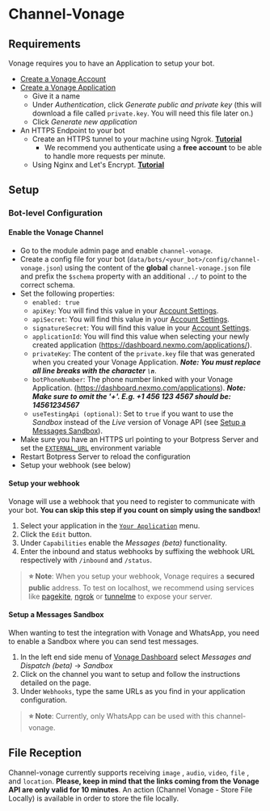 # Channel-Vonage

## Requirements

Vonage requires you to have an Application to setup your bot.

- [Create a Vonage Account](https://dashboard.nexmo.com/sign-up)
- [Create a Vonage Application](https://dashboard.nexmo.com/applications/new)
  - Give it a name
  - Under _Authentication_, click _Generate public and private key_ (this will download a file called `private.key`. You will need this file later on.)
  - Click _Generate new application_
- An HTTPS Endpoint to your bot
  - Create an HTTPS tunnel to your machine using Ngrok. [**Tutorial**](https://api.slack.com/tutorials/tunneling-with-ngrok)
    - We recommend you authenticate using a **free account** to be able to handle more requests per minute.
  - Using Nginx and Let's Encrypt. [**Tutorial**](https://www.digitalocean.com/community/tutorials/how-to-secure-nginx-with-let-s-encrypt-on-ubuntu-16-04)

## Setup

### Bot-level Configuration

#### Enable the Vonage Channel

- Go to the module admin page and enable `channel-vonage`.
- Create a config file for your bot (`data/bots/<your_bot>/config/channel-vonage.json`) using the content of the **global** `channel-vonage.json` file and prefix the `$schema` property with an additional `../` to point to the correct schema.
- Set the following properties:
  - `enabled: true`
  - `apiKey`: You will find this value in your [Account Settings](https://dashboard.nexmo.com/settings).
  - `apiSecret`: You will find this value in your [Account Settings](https://dashboard.nexmo.com/settings).
  - `signatureSecret`: You will find this value in your [Account Settings](https://dashboard.nexmo.com/settings).
  - `applicationId`: You will find this value when selecting your newly created application (https://dashboard.nexmo.com/applications/).
  - `privateKey`: The content of the `private.key` file that was generated when you created your Vonage Application. **_Note: You must replace all line breaks with the character `\n`_**.
  - `botPhoneNumber`: The phone number linked with your Vonage Application. (https://dashboard.nexmo.com/applications). **_Note: Make sure to omit the '+'. E.g. +1 456 123 4567 should be: 14561234567_**
  - `useTestingApi (optional)`: Set to `true` if you want to use the _Sandbox_ instead of the _Live_ version of Vonage API (see [Setup a Messages Sandbox](#Setup%20a%20Messages%20Sandbox)).
- Make sure you have an HTTPS url pointing to your Botpress Server and set the [`EXTERNAL_URL`](https://botpress.com/docs/manage/configuration#exposing-your-bot-on-the-internet) environment variable
- Restart Botpress Server to reload the configuration
- Setup your webhook (see below)

#### Setup your webhook

Vonage will use a webhook that you need to register to communicate with your bot. **You can skip this step if you count on simply using the sandbox!**

1. Select your application in the [`Your Application`](https://dashboard.nexmo.com/applications) menu.
1. Click the `Edit` button.
1. Under `Capabilities` enable the _Messages (beta)_ functionality.
1. Enter the inbound and status webhooks by suffixing the webhook URL respectively with `/inbound` and `/status`.

> **⭐ Note**: When you setup your webhook, Vonage requires a **secured public** address. To test on localhost, we recommend using services like [pagekite](https://pagekite.net/), [ngrok](https://ngrok.com) or [tunnelme](https://localtunnel.github.io/www/) to expose your server.

#### Setup a Messages Sandbox

When wanting to test the integration with Vonage and WhatsApp, you need to enable a Sandbox where you can send test messages.

1. In the left end side menu of [Vonage Dashboard](https://dashboard.nexmo.com/) select _Messages and Dispatch (beta)_ -> _Sandbox_
1. Click on the channel you want to setup and follow the instructions detailed on the page.
1. Under `Webhooks`, type the same URLs as you find in your application configuration.

> **⭐ Note**: Currently, only WhatsApp can be used with this channel-vonage.

## File Reception

Channel-vonage currently supports receiving `image` , `audio`, `video`, `file` , and `location`. **Please, keep in mind that the links coming from the Vonage API are only valid for 10 minutes**. An action (Channel Vonage - Store File Locally) is available in order to store the file locally.
